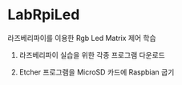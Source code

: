 # LabRpiLed
라즈베리파이를 이용한 Rgb Led Matrix 제어 학습

1. 라즈베리파이 실습을 위한 각종 프로그램 다운로드

2. Etcher 프로그램을 MicroSD 카드에 Raspbian 굽기
